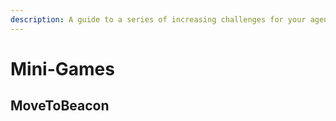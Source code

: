 ```yaml
---
description: A guide to a series of increasing challenges for your agent
---
```


# Mini-Games

## MoveToBeacon



